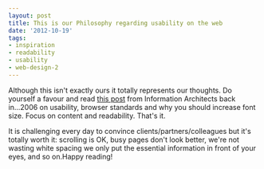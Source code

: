 ```yaml
---
layout: post
title: This is our Philosophy regarding usability on the web
date: '2012-10-19'
tags:
- inspiration
- readability
- usability
- web-design-2
---
```


Although this isn't exactly ours it totally represents our thoughts. Do yourself a favour and read
[this post](http://informationarchitects.net/blog/100e2r/) from Information Architects back in...2006 on usability, browser standards and why you should increase font size. Focus on content and readability. That's it.

It is challenging every day to convince clients/partners/colleagues but it's totally worth it: scrolling is OK, busy pages don't look better, we're not wasting white spacing we only put the essential information in front of your eyes, and so on.Happy reading!
